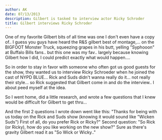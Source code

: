 ```yaml
---
author: AK
date: 07/13/2013
description: Gilbert is tasked to interview actor Ricky Schroder
title: Gilbert interviews Ricky Schroder
---
```


One of my favorite Gilbert bits of all time was one I don't even have a copy of.. I guess you guys have heard the R&S gilbert best of montage,... on the BIGFOOT Monster Truck, squeezing grapes in his butt, yelling "Syphooon" at Buffalo Bills fans.. but this one was my fav.. largely because knowing Gilbert how I did, I could predict exactly what would happen....

So in order to stay in favor with someone who often got us good guests for the show, they wanted us to interview Ricky Schroeder when he joined the cast of NYPD BLUE... Rick and Suds didn't wanna really do it... not really their style... so Rick suggested that Gilbert come in and do the interview.. I about peed myself at the idea.

So I went home, did a little research, and wrote a few questions that I knew would be difficult for Gilbert to get thru...

And the first 2 questions I wrote down went like this: "Thanks for being with us today on the Rick and Suds show (knowing it would sound like "Wicken Suds") First of all, do you prefer Rick or Ricky?" Second question: "So Rick (or Ricky), how do you like working on the new show?" Sure as there's gravity Gilbert read it as "So Wick or Wicky.."
